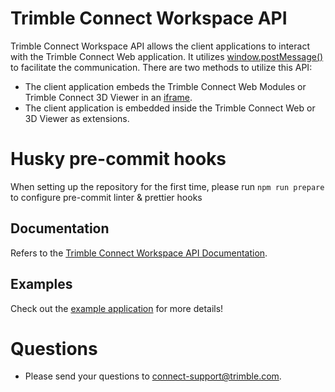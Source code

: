 # Trimble Connect Workspace API

Trimble Connect Workspace API allows the client applications to interact with the Trimble Connect Web application. It utilizes [window.postMessage()](https://developer.mozilla.org/en-US/docs/Web/API/Window/postMessage) to facilitate the communication. There are two methods to utilize this API:

- The client application embeds the Trimble Connect Web Modules or Trimble Connect 3D Viewer in an [iframe](https://developer.mozilla.org/en/docs/Web/HTML/Element/iframe).
- The client application is embedded inside the Trimble Connect Web or 3D Viewer as extensions.

# Husky pre-commit hooks

When setting up the repository for the first time, please run `npm run prepare` to configure pre-commit linter & prettier hooks

## Documentation

Refers to the [Trimble Connect Workspace API Documentation](https://components.connect.trimble.com/trimble-connect-workspace-api/index.html).

## Examples

Check out the [example application](https://components.connect.trimble.com/trimble-connect-workspace-api/examples/index.html) for more details!

# Questions

- Please send your questions to connect-support@trimble.com.
